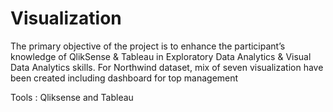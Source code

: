 # Visualization

The primary objective of the project is to enhance the participant’s knowledge of QlikSense & Tableau in Exploratory Data Analytics & Visual Data Analytics skills. For Northwind dataset, mix of seven visualization have been created including dashboard for top management

Tools :  Qliksense and Tableau
